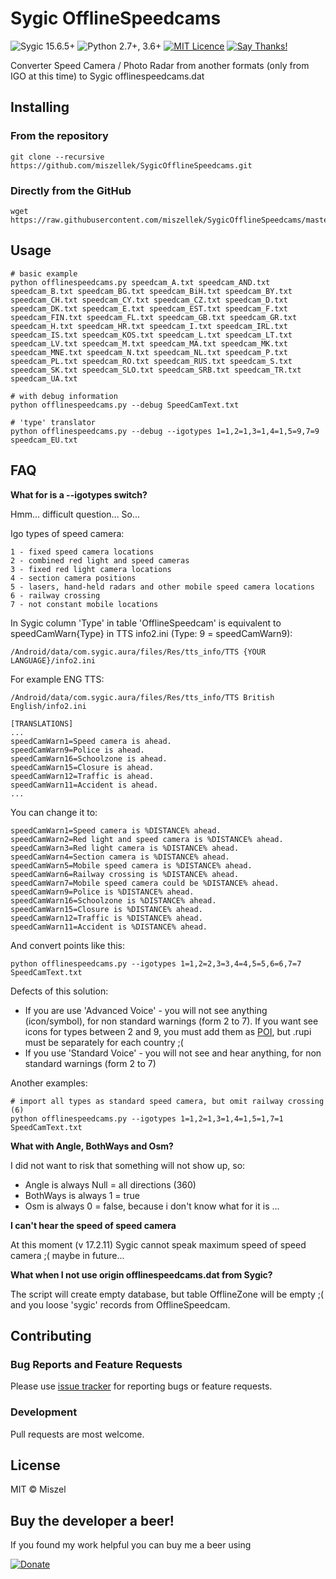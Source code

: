 # Sygic OfflineSpeedcams

![Sygic 15.6.5+](https://img.shields.io/badge/sygic-15.6.5%2B-red.svg)
![Python 2.7+, 3.6+](https://img.shields.io/badge/python-2.7%2B%2C%203.6%2B-blue.svg)
[![MIT Licence](https://img.shields.io/badge/license-MIT-blue.svg)](https://opensource.org/licenses/MIT)
[![Say Thanks!](https://img.shields.io/badge/Say%20Thanks-!-1EAEDB.svg)](https://saythanks.io/to/miszellek)


Converter Speed Camera / Photo Radar from another formats (only from IGO at this time) to Sygic offlinespeedcams.dat


## Installing

### From the repository
```
git clone --recursive https://github.com/miszellek/SygicOfflineSpeedcams.git
```
### Directly from the GitHub 
```
wget https://raw.githubusercontent.com/miszellek/SygicOfflineSpeedcams/master/offlinespeedcams.py
```


## Usage

```
# basic example 
python offlinespeedcams.py speedcam_A.txt speedcam_AND.txt speedcam_B.txt speedcam_BG.txt speedcam_BiH.txt speedcam_BY.txt speedcam_CH.txt speedcam_CY.txt speedcam_CZ.txt speedcam_D.txt speedcam_DK.txt speedcam_E.txt speedcam_EST.txt speedcam_F.txt speedcam_FIN.txt speedcam_FL.txt speedcam_GB.txt speedcam_GR.txt speedcam_H.txt speedcam_HR.txt speedcam_I.txt speedcam_IRL.txt speedcam_IS.txt speedcam_KOS.txt speedcam_L.txt speedcam_LT.txt speedcam_LV.txt speedcam_M.txt speedcam_MA.txt speedcam_MK.txt speedcam_MNE.txt speedcam_N.txt speedcam_NL.txt speedcam_P.txt speedcam_PL.txt speedcam_RO.txt speedcam_RUS.txt speedcam_S.txt speedcam_SK.txt speedcam_SLO.txt speedcam_SRB.txt speedcam_TR.txt speedcam_UA.txt 

# with debug information 
python offlinespeedcams.py --debug SpeedCamText.txt

# 'type' translator
python offlinespeedcams.py --debug --igotypes 1=1,2=1,3=1,4=1,5=9,7=9 speedcam_EU.txt
```


## FAQ

**What for is a --igotypes switch?**

Hmm... difficult question... So...

Igo types of speed camera:
```
1 - fixed speed camera locations
2 - combined red light and speed cameras
3 - fixed red light camera locations 
4 - section camera positions
5 - lasers, hand-held radars and other mobile speed camera locations 
6 - railway crossing
7 - not constant mobile locations
```

In Sygic column 'Type' in table 'OfflineSpeedcam' is equivalent to speedCamWarn{Type} in TTS info2.ini (Type: 9 = speedCamWarn9):
```
/Android/data/com.sygic.aura/files/Res/tts_info/TTS {YOUR LANGUAGE}/info2.ini
```

For example ENG TTS:
```
/Android/data/com.sygic.aura/files/Res/tts_info/TTS British English/info2.ini

[TRANSLATIONS]
...
speedCamWarn1=Speed camera is ahead.
speedCamWarn9=Police is ahead.
speedCamWarn16=Schoolzone is ahead.
speedCamWarn15=Closure is ahead.
speedCamWarn12=Traffic is ahead.
speedCamWarn11=Accident is ahead.
...
```

You can change it to:
```
speedCamWarn1=Speed camera is %DISTANCE% ahead.
speedCamWarn2=Red light and speed camera is %DISTANCE% ahead.
speedCamWarn3=Red light camera is %DISTANCE% ahead.
speedCamWarn4=Section camera is %DISTANCE% ahead.
speedCamWarn5=Mobile speed camera is %DISTANCE% ahead.
speedCamWarn6=Railway crossing is %DISTANCE% ahead.
speedCamWarn7=Mobile speed camera could be %DISTANCE% ahead.
speedCamWarn9=Police is %DISTANCE% ahead.
speedCamWarn16=Schoolzone is %DISTANCE% ahead.
speedCamWarn15=Closure is %DISTANCE% ahead.
speedCamWarn12=Traffic is %DISTANCE% ahead.
speedCamWarn11=Accident is %DISTANCE% ahead.
```

And convert points like this:
```
python offlinespeedcams.py --igotypes 1=1,2=2,3=3,4=4,5=5,6=6,7=7 SpeedCamText.txt
```

Defects of this solution:

* If you are use 'Advanced Voice' - you will not see anything (icon/symbol), for non standard warnings (form 2 to 7). If you want see icons for types between 2 and 9, you must add them as [POI](https://www.sygic.com/pl/company/poi), but .rupi must be separately for each country ;( 
* If you use 'Standard Voice' - you will not see and hear anything, for non standard warnings (form 2 to 7) 

 
Another examples:
```
# import all types as standard speed camera, but omit railway crossing (6)
python offlinespeedcams.py --igotypes 1=1,2=1,3=1,4=1,5=1,7=1 SpeedCamText.txt
```

**What with Angle, BothWays and Osm?**

I did not want to risk that something will not show up, so: 
* Angle is always Null = all directions (360)
* BothWays is always 1 = true
* Osm is always 0 = false, because i don't know what for it is ...

**I can't hear the speed of speed camera**

At this moment (v 17.2.11) Sygic cannot speak maximum speed of speed camera ;( maybe in future...

**What when I not use origin offlinespeedcams.dat from Sygic?**

The script will create empty database, but table OfflineZone will be empty ;( and you loose 'sygic' records from OfflineSpeedcam.   


## Contributing

### Bug Reports and Feature Requests

Please use [issue tracker](https://github.com/miszellek/SygicOfflineSpeedcams/issues) for reporting bugs or feature requests.

### Development

Pull requests are most welcome.


## License

MIT © Miszel


## Buy the developer a beer!

If you found my work helpful you can buy me a beer using

[![Donate](https://www.paypalobjects.com/webstatic/en_US/i/btn/png/silver-pill-paypal-44px.png)](https://www.paypal.com/paypalme/miszel/1EUR)
